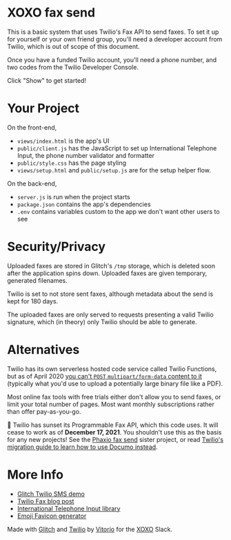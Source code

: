 # XOXO fax send

This is a basic system that uses Twilio's Fax API to send faxes. To set it up for yourself or your own friend group, you'll need a developer account from Twilio, which is out of scope of this document.

Once you have a funded Twilio account, you'll need a phone number, and two codes from the Twilio Developer Console.

Click "Show" to get started!

# Your Project

On the front-end,
* `views/index.html` is the app's UI
* `public/client.js` has the JavaScript to set up International Telephone Input, the phone number validator and formatter
* `public/style.css` has the page styling
* `views/setup.html` and `public/setup.js` are for the setup helper flow.

On the back-end,
* `server.js` is run when the project starts
* `package.json` contains the app's dependencies
* `.env` contains variables custom to the app we don't want other users to see

# Security/Privacy

Uploaded faxes are stored in Glitch's `/tmp` storage, which is deleted soon after the application spins down.  Uploaded faxes are given temporary, generated filenames.

Twilio is set to not store sent faxes, although metadata about the send is kept for 180 days.

The uploaded faxes are only served to requests presenting a valid Twilio signature, which (in theory) only Twilio should be able to generate.

# Alternatives

Twilio has its own serverless hosted code service called Twilio Functions, but as of April 2020 [you can't `POST` `multipart/form-data` content to it](https://www.twilio.com/docs/runtime/functions/request-flow) (typically what you'd use to upload a potentially large binary file like a PDF).

Most online fax tools with free trials either don't allow you to send faxes, or limit your total number of pages.  Most want monthly subscriptions rather than offer pay-as-you-go.

🚨 Twilio has sunset its Programmable Fax API, which this code uses.  It will cease to work as of **December 17, 2021**.  You shouldn't use this as the basis for any new projects!  See the [Phaxio fax send](https://glitch.com/~phaxio-fax-send) sister project, or read [Twilio's migration guide to learn how to use Documo instead](https://support.twilio.com/hc/en-us/articles/1260800821230-Programmable-Fax-Migration-Guide-for-Documo-mFax).

# More Info

* [Glitch Twilio SMS demo](https://glitch.com/~basic-twilio-sms)
* [Twilio Fax blog post](https://www.twilio.com/blog/2017/04/faxing-ascii-images-using-node-and-twilio-programmable-fax.html)
* [International Telephone Input library](https://intl-tel-input.com)
* [Emoji Favicon generator](https://favicon.io/emoji-favicons/)

Made with [Glitch](https://glitch.com) and [Twilio](https://www.twilio.com) by [Vitorio](http://vitor.io) for the [XOXO](https://xoxofest.com/) Slack.
